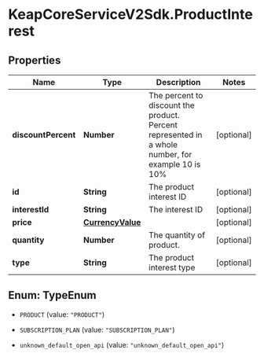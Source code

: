 # KeapCoreServiceV2Sdk.ProductInterest

## Properties

Name | Type | Description | Notes
------------ | ------------- | ------------- | -------------
**discountPercent** | **Number** | The percent to discount the product. Percent represented in a whole number, for example 10 is 10% | [optional] 
**id** | **String** | The product interest ID | [optional] 
**interestId** | **String** | The interest ID | [optional] 
**price** | [**CurrencyValue**](CurrencyValue.md) |  | [optional] 
**quantity** | **Number** | The quantity of product. | [optional] 
**type** | **String** | The product interest type | [optional] 



## Enum: TypeEnum


* `PRODUCT` (value: `"PRODUCT"`)

* `SUBSCRIPTION_PLAN` (value: `"SUBSCRIPTION_PLAN"`)

* `unknown_default_open_api` (value: `"unknown_default_open_api"`)




